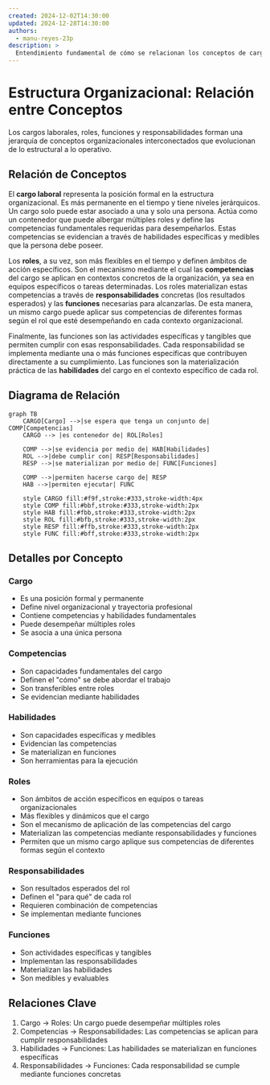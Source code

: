 ```yaml
---
created: 2024-12-02T14:30:00
updated: 2024-12-28T14:30:00
authors:
  - manu-reyes-23p
description: >
  Entendimiento fundamental de cómo se relacionan los conceptos de cargos, roles, responsabilidades y funciones en la estructura organizacional moderna.
---
```


# Estructura Organizacional: Relación entre Conceptos

Los cargos laborales, roles, funciones y responsabilidades forman una jerarquía de conceptos organizacionales interconectados que evolucionan de lo estructural a lo operativo.

## Relación de Conceptos

El **cargo laboral** representa la posición formal en la estructura organizacional. Es más permanente en el tiempo y tiene niveles jerárquicos. Un cargo solo puede estar asociado a una y solo una persona. Actúa como un contenedor que puede albergar múltiples roles y define las competencias fundamentales requeridas para desempeñarlos. Estas competencias se evidencian a través de habilidades específicas y medibles que la persona debe poseer.

Los **roles**, a su vez, son más flexibles en el tiempo y definen ámbitos de acción específicos. Son el mecanismo mediante el cual las **competencias** del cargo se aplican en contextos concretos de la organización, ya sea en equipos específicos o tareas determinadas. Los roles materializan estas competencias a través de **responsabilidades** concretas (los resultados esperados) y las **funciones** necesarias para alcanzarlas. De esta manera, un mismo cargo puede aplicar sus competencias de diferentes formas según el rol que esté desempeñando en cada contexto organizacional.

Finalmente, las funciones son las actividades específicas y tangibles que permiten cumplir con esas responsabilidades. Cada responsabilidad se implementa mediante una o más funciones específicas que contribuyen directamente a su cumplimiento. Las funciones son la materialización práctica de las **habilidades** del cargo en el contexto específico de cada rol.

## Diagrama de Relación

```mermaid
graph TB
    CARGO[Cargo] -->|se espera que tenga un conjunto de| COMP[Competencias]
    CARGO --> |es contenedor de| ROL[Roles]
    
    COMP -->|se evidencia por medio de| HAB[Habilidades]
    ROL -->|debe cumplir con| RESP[Responsabilidades]
    RESP -->|se materializan por medio de| FUNC[Funciones]
    
    COMP -->|permiten hacerse cargo de| RESP
    HAB -->|permiten ejecutar| FUNC

    style CARGO fill:#f9f,stroke:#333,stroke-width:4px
    style COMP fill:#bbf,stroke:#333,stroke-width:2px
    style HAB fill:#fbb,stroke:#333,stroke-width:2px
    style ROL fill:#bfb,stroke:#333,stroke-width:2px
    style RESP fill:#ffb,stroke:#333,stroke-width:2px
    style FUNC fill:#bff,stroke:#333,stroke-width:2px
```

## Detalles por Concepto

### Cargo

- Es una posición formal y permanente
- Define nivel organizacional y trayectoria profesional
- Contiene competencias y habilidades fundamentales
- Puede desempeñar múltiples roles
- Se asocia a una única persona

### Competencias

- Son capacidades fundamentales del cargo
- Definen el "cómo" se debe abordar el trabajo
- Son transferibles entre roles
- Se evidencian mediante habilidades

### Habilidades

- Son capacidades específicas y medibles
- Evidencian las competencias
- Se materializan en funciones
- Son herramientas para la ejecución

### Roles

- Son ámbitos de acción específicos en equipos o tareas organizacionales
- Más flexibles y dinámicos que el cargo
- Son el mecanismo de aplicación de las competencias del cargo
- Materializan las competencias mediante responsabilidades y funciones
- Permiten que un mismo cargo aplique sus competencias de diferentes formas según el contexto

### Responsabilidades

- Son resultados esperados del rol
- Definen el "para qué" de cada rol
- Requieren combinación de competencias
- Se implementan mediante funciones

### Funciones

- Son actividades específicas y tangibles
- Implementan las responsabilidades
- Materializan las habilidades
- Son medibles y evaluables

## Relaciones Clave

1. Cargo → Roles: Un cargo puede desempeñar múltiples roles
2. Competencias → Responsabilidades: Las competencias se aplican para cumplir responsabilidades
3. Habilidades → Funciones: Las habilidades se materializan en funciones específicas
4. Responsabilidades → Funciones: Cada responsabilidad se cumple mediante funciones concretas
